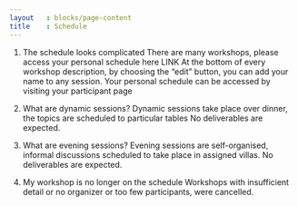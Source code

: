 ```yaml
---
layout   : blocks/page-content
title    : Schedule
---
```


1.	The schedule looks complicated 
There are many workshops, please access your personal schedule here LINK
At the bottom of every workshop description, by choosing the “edit” button, you can add your name to any session. 
Your personal schedule can be accessed by visiting your participant page

2.	What are dynamic sessions?
Dynamic sessions take place over dinner, the topics are scheduled to particular tables  No deliverables are expected.  

3.	What are evening sessions?
Evening sessions are self-organised, informal discussions scheduled to take place in assigned villas.  No deliverables are expected.

4.	My workshop is no longer on the schedule 
Workshops with insufficient detail or no organizer or too few participants, were cancelled.



